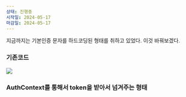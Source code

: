 ```yaml
---
상태: 진행중
시작일: 2024-05-17
마감일: 2024-05-17
---
```

지금까지는 기본인증 문자를 하드코딩된 형태를 취하고 있었다. 
이것 바꿔보겠다.

### 기존코드
![](https://i.imgur.com/6qcgJc8.png)

### AuthContext를 통해서 token을 받아서 넘겨주는 형태
